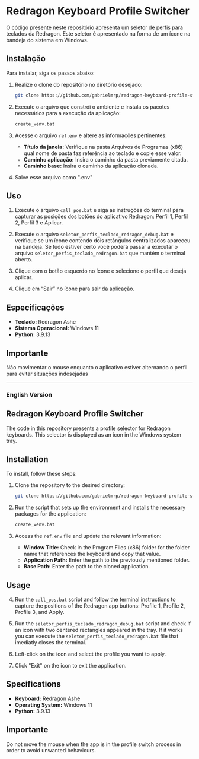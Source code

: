 # Redragon Keyboard Profile Switcher

O código presente neste repositório apresenta um seletor de perfis para teclados da Redragon. Este seletor é apresentado na forma de um ícone na bandeja do sistema em Windows.


## Instalação

Para instalar, siga os passos abaixo:

1. Realize o clone do repositório no diretório desejado:

    ```sh
    git clone https://github.com/gabrielmrp/redragon-keyboard-profile-switcher.git
    ```

2. Execute o arquivo que constrói o ambiente e instala os pacotes necessários para a execução da aplicação:

    ```sh
    create_venv.bat
    ```

3. Acesse o arquivo `ref.env` e altere as informações pertinentes:
    - **Título da janela:** Verifique na pasta Arquivos de Programas (x86) qual nome de pasta faz referência ao teclado e copie esse valor.
    - **Caminho aplicação:** Insira o caminho da pasta previamente citada.
    - **Caminho base:** Insira o caminho da aplicação clonada.

4. Salve esse arquivo como ".env"

## Uso

1. Execute o arquivo `call_pos.bat` e siga as instruções do terminal para capturar as posições dos botões do aplicativo Redragon: Perfil 1, Perfil 2, Perfil 3 e Aplicar.

2. Execute o arquivo `seletor_perfis_teclado_redragon_debug.bat` e verifique se um ícone contendo dois retângulos centralizados apareceu na bandeja. Se tudo estiver certo você poderá passar a executar o arquivo `seletor_perfis_teclado_redragon.bat` que mantém o terminal aberto.

3. Clique com o botão esquerdo no ícone e selecione o perfil que deseja aplicar.

4. Clique em “Sair” no ícone para sair da aplicação.

## Especificações

- **Teclado:** Redragon Ashe
- **Sistema Operacional:** Windows 11
- **Python:** 3.9.13

## Importante
Não movimentar o mouse enquanto o aplicativo estiver alternando o perfil para evitar situações indesejadas 

---

### English Version

## Redragon Keyboard Profile Switcher

The code in this repository presents a profile selector for Redragon keyboards. This selector is displayed as an icon in the Windows system tray.


## Installation

To install, follow these steps:

1. Clone the repository to the desired directory:

    ```sh
    git clone https://github.com/gabrielmrp/redragon-keyboard-profile-switcher.git
    ```

2. Run the script that sets up the environment and installs the necessary packages for the application:

    ```sh
    create_venv.bat
    ```

3. Access the `ref.env` file and update the relevant information:
    - **Window Title:** Check in the Program Files (x86) folder for the folder name that references the keyboard and copy that value.
    - **Application Path:** Enter the path to the previously mentioned folder.
    - **Base Path:** Enter the path to the cloned application.

## Usage

4. Run the `call_pos.bat` script and follow the terminal instructions to capture the positions of the Redragon app buttons: Profile 1, Profile 2, Profile 3, and Apply.

2. Run the `seletor_perfis_teclado_redragon_debug.bat` script and check if an icon with two centered rectangles appeared in the tray. If it works you can execute the  `seletor_perfis_teclado_redragon.bat` file that imediatly closes the terminal.

3. Left-click on the icon and select the profile you want to apply.

4. Click "Exit" on the icon to exit the application.

## Specifications

- **Keyboard:** Redragon Ashe
- **Operating System:** Windows 11
- **Python:** 3.9.13

## Importante
Do not move the mouse when the app is in the profile switch process in order to avoid unwanted behaviours.
